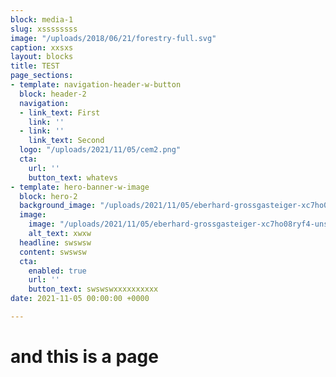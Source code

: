 ```yaml
---
block: media-1
slug: xssssssss
image: "/uploads/2018/06/21/forestry-full.svg"
caption: xxsxs
layout: blocks
title: TEST
page_sections:
- template: navigation-header-w-button
  block: header-2
  navigation:
  - link_text: First
    link: ''
  - link: ''
    link_text: Second
  logo: "/uploads/2021/11/05/cem2.png"
  cta:
    url: ''
    button_text: whatevs
- template: hero-banner-w-image
  block: hero-2
  background_image: "/uploads/2021/11/05/eberhard-grossgasteiger-xc7ho08ryf4-unsplash.jpg"
  image:
    image: "/uploads/2021/11/05/eberhard-grossgasteiger-xc7ho08ryf4-unsplash.jpg"
    alt_text: xwxw
  headline: swswsw
  content: swswsw
  cta:
    enabled: true
    url: ''
    button_text: swswswxxxxxxxxxx
date: 2021-11-05 00:00:00 +0000

---
```

# and this is a page